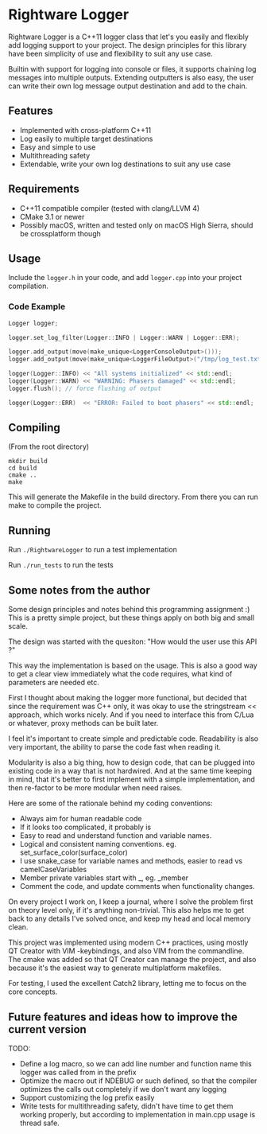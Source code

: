 # Rightware Logger

Rightware Logger is a C++11 logger class that let's you easily and flexibly add logging support to your project.
The design principles for this library have been simplicity of use and flexibility to suit any use case.

Builtin with support for logging into console or files, it supports chaining log messages into multiple outputs.
Extending outputters is also easy, the user can write their own log message output destination and add to the chain.

## Features

* Implemented with cross-platform C++11
* Log easily to multiple target destinations
* Easy and simple to use
* Multithreading safety
* Extendable, write your own log destinations to suit any use case

## Requirements

* C++11 compatible compiler (tested with clang/LLVM 4)
* CMake 3.1 or newer
* Possibly macOS, written and tested only on macOS High Sierra, should be crossplatform though

## Usage

Include the `logger.h` in your code, and add `logger.cpp` into your project compilation.

### Code Example

```cpp
Logger logger;

logger.set_log_filter(Logger::INFO | Logger::WARN | Logger::ERR);

logger.add_output(move(make_unique<LoggerConsoleOutput>()));
logger.add_output(move(make_unique<LoggerFileOutput>("/tmp/log_test.txt")));

logger(Logger::INFO) << "All systems initialized" << std::endl;
logger(Logger::WARN) << "WARNING: Phasers damaged" << std::endl;
logger.flush(); // force flushing of output

logger(Logger::ERR)  << "ERROR: Failed to boot phasers" << std::endl;
```

## Compiling

(From the root directory)

```
mkdir build
cd build
cmake ..
make
```

This will generate the Makefile in the build directory.
From there you can run make to compile the project.

## Running

Run `./RightwareLogger` to run a test implementation

Run `./run_tests` to run the tests

## Some notes from the author

Some design principles and notes behind this programming assignment :) 
This is a pretty simple project, but these things apply on both big and small scale. 

The design was started with the quesiton: "How would the user use this API ?"

This way the implementation is based on the usage. 
This is also a good way to get a clear view immediately what the code requires, what kind of parameters are needed etc.

First I thought about making the logger more functional, but decided that since the requirement was C++ only, it was okay to use the stringstream << approach, which works nicely.
And if you need to interface this from C/Lua or whatever, proxy methods can be built later.

I feel it's important to create simple and predictable code. 
Readability is also very important, the ability to parse the code fast when reading it.

Modularity is also a big thing, how to design code, that can be plugged into existing code in a way that is not hardwired. 
And at the same time keeping in mind, that it's better to first implement with a simple implementation, and then re-factor to be more modular when need raises.

Here are some of the rationale behind my coding conventions:

* Always aim for human readable code
* If it looks too complicated, it probably is
* Easy to read and understand function and variable names.
* Logical and consistent naming conventions. eg. set_surface_color(surface_color)
* I use snake_case for variable names and methods, easier to read vs camelCaseVariables
* Member private variables start with _, eg. _member
* Comment the code, and update comments when functionality changes. 

On every project I work on, I keep a journal, where I solve the problem first on theory level only, if it's anything non-trivial.
This also helps me to get back to any details I've solved once, and keep my head and local memory clean.

This project was implemented using modern C++ practices, using mostly QT Creator with VIM -keybindings, and also VIM from the commandline.
The cmake was added so that QT Creator can manage the project, and also because it's the easiest way to generate multiplatform makefiles.

For testing, I used the excellent Catch2 library, letting me to focus on the core concepts.

## Future features and ideas how to improve the current version

TODO:
 * Define a log macro, so we can add line number and function name this logger was called from in the prefix
 * Optimize the macro out if NDEBUG or such defined, so that the compiler optimizes the calls out completely if we don't want any
   logging
 * Support customizing the log prefix easily
 * Write tests for multithreading safety, didn't have time to get them working properly, but according to implementation in main.cpp
   usage is thread safe.
